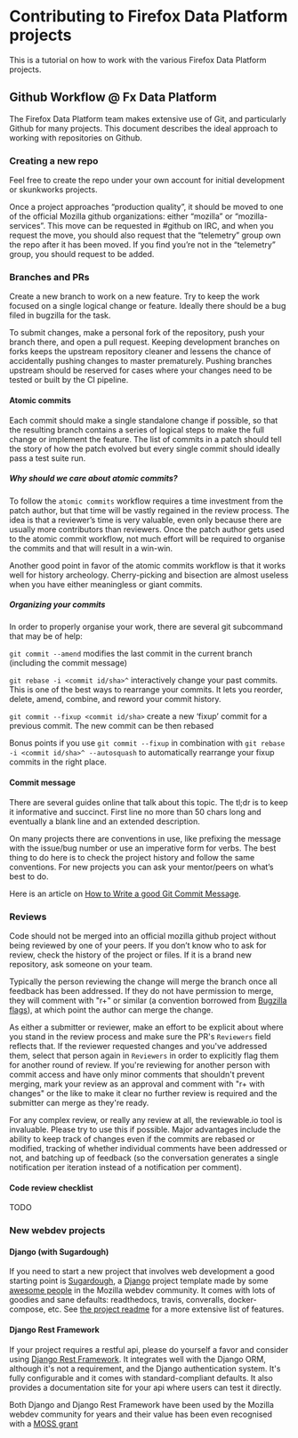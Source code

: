 # Contributing to Firefox Data Platform projects

This is a tutorial on how to work with the various Firefox Data Platform projects.

## Github Workflow @ Fx Data Platform

The Firefox Data Platform team makes extensive use of Git, and particularly Github for many projects. This document describes the ideal approach to working with repositories on Github.

### Creating a new repo

Feel free to create the repo under your own account for initial development or skunkworks projects.

Once a project approaches “production quality”, it should be moved to one of the official Mozilla github organizations: either “mozilla” or “mozilla-services”. This move can be requested in #github on IRC, and when you request the move, you should also request that the “telemetry” group own the repo after it has been moved. If you find you’re not in the “telemetry” group, you should request to be added.

### Branches and PRs

Create a new branch to work on a new feature. Try to keep the work focused on a single logical change or feature. Ideally there should be a bug filed in bugzilla for the task.

To submit changes, make a personal fork of the repository, push your branch there, and open a pull request.
Keeping development branches on forks keeps the upstream repository cleaner and lessens the chance of accidentally
pushing changes to master prematurely.
Pushing branches upstream should be reserved for cases where your changes need to be tested or built
by the CI pipeline.

#### Atomic commits

Each commit should make a single standalone change if possible, so that the resulting branch contains a series of logical steps to make the full change or implement the feature. The list of commits in a patch should tell the story of how the patch evolved but every single commit should ideally pass a test suite run.

##### Why should we care about atomic commits?

To follow the `atomic commits` workflow requires a time investment from the patch author, but that time will be vastly regained in the review process. The idea is that a reviewer’s time is very valuable, even only because there are usually more contributors than reviewers. Once the patch author gets used to the atomic commit workflow, not much effort will be required to organise the commits and that will result in a win-win.

Another good point in favor of the atomic commits workflow is that it works well for history archeology. Cherry-picking and bisection are almost useless when you have either meaningless or giant commits.

##### Organizing your commits

In order to properly organise your work, there are several git subcommand that may be of help:

`git commit --amend` modifies the last commit in the current branch (including the commit message)

`git rebase -i <commit id/sha>^` interactively change your past commits. This is one of the best ways to rearrange your commits. It lets you reorder, delete, amend, combine, and reword your commit history.

`git commit --fixup <commit id/sha>` create a new ‘fixup’ commit for a previous commit. The new commit can be then rebased

Bonus points if you use `git commit --fixup` in combination with `git rebase -i <commit id/sha>^ --autosquash` to automatically rearrange your fixup commits in the right place.

#### Commit message

There are several guides online that talk about this topic. The tl;dr is to keep it informative and succinct. First line no more than 50 chars long and eventually a blank line and an extended description.

On many projects there are conventions in use, like prefixing the message with the issue/bug number or use an imperative form for verbs. The best thing to do here is to check the project history and follow the same conventions. For new projects you can ask your mentor/peers on what’s best to do.

Here is an article on [How to Write a good Git Commit Message](http://chris.beams.io/posts/git-commit/).

### Reviews

Code should not be merged into an official mozilla github project without being reviewed by one of your peers. If you don’t know who to ask for review, check the history of the project or files. If it is a brand new repository, ask someone on your team.

Typically the person reviewing the change will merge the branch once all feedback has been addressed. If they do not have permission to merge, they will comment with "r+" or similar (a convention borrowed from [Bugzilla flags](https://bmo.readthedocs.io/en/latest/using/editing.html#flags)), at which point the author can merge the change.

As either a submitter or reviewer, make an effort to be explicit about where you stand in the review process and make sure the PR's `Reviewers` field reflects that. If the reviewer requested changes and you've addressed them, select that person again in `Reviewers` in order to explicitly flag them for another round of review. If you're reviewing for another person with commit access and have only minor comments that shouldn't prevent merging, mark your review as an approval and comment with "r+ with changes" or the like to make it clear no further review is required and the submitter can merge as they're ready.

For any complex review, or really any review at all, the reviewable.io tool is invaluable. Please try to use this if possible. Major advantages include the ability to keep track of changes even if the commits are rebased or modified, tracking of whether individual comments have been addressed or not, and batching up of feedback (so the conversation generates a single notification per iteration instead of a notification per comment).

#### Code review checklist

TODO

### New webdev projects

#### Django (with Sugardough)

If you need to start a new project that involves web development a good starting point is [Sugardough](https://github.com/mozilla/sugardough), a [Django](https://www.djangoproject.com/) project template made by some [awesome people](https://github.com/mozilla/sugardough/graphs/contributors) in the Mozilla webdev community. It comes with lots of goodies and sane defaults: readthedocs, travis, converalls, docker-compose, etc. See [the project readme](https://github.com/mozilla/sugardough#sugardough) for a more extensive list of features.

#### Django Rest Framework

If your project requires a restful api, please do yourself a favor and consider using [Django Rest Framework](http://www.django-rest-framework.org/). It integrates well with the Django ORM, although it's not a requirement, and the Django authentication system. It's fully configurable and it comes with standard-compliant defaults.
It also provides a documentation site for your api where users can test it directly.

Both Django and Django Rest Framework have been used by the Mozilla webdev community for years and their value has been even recognised with a [MOSS grant](https://wiki.mozilla.org/MOSS)
